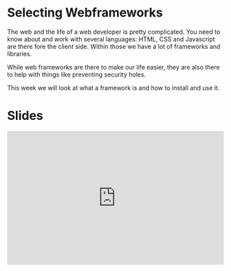 # Selecting Webframeworks

The web and the life of a web developer is pretty complicated. You need to know about and work with several languages: HTML, CSS and Javascript are there fore the client side. Within those we have a lot of frameworks and libraries. 

While web frameworks are there to make our life easier, they are also there to help with things like preventing security holes. 

This week we will look at what a framework is and how to install and use it.

# Slides

<div class="row">
  <div class="col-sm-6">
    <iframe src="https://docs.google.com/presentation/d/e/2PACX-1vSOikmIsyJxc5nUwJfG1xECuSurqlk8cAvrREQjth358sR0lgKKg16JJgcitRmN_XrSCBTSQWaoDLZx/embed?start=false&loop=false" frameborder="0" style="width:100%; height:310px" allowfullscreen="true" mozallowfullscreen="true" webkitallowfullscreen="true"></iframe>
  </div>
</div>

